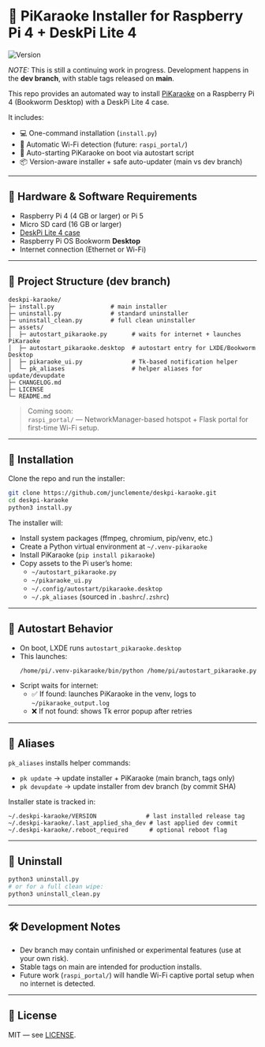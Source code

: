# 🎤 PiKaraoke Installer for Raspberry Pi 4 + DeskPi Lite 4

![Version](https://img.shields.io/github/v/tag/junclemente/deskpi-karaoke?label=version&style=flat-square)

_NOTE:_ This is still a continuing work in progress. Development happens in the **dev branch**, with stable tags released on **main**.

This repo provides an automated way to install [PiKaraoke](https://github.com/vicwomg/pikaraoke) on a Raspberry Pi 4 (Bookworm Desktop) with a DeskPi Lite 4 case.

It includes:

- 💻 One-command installation (`install.py`)
- 📡 Automatic Wi-Fi detection (future: `raspi_portal/`)
- 🔁 Auto-starting PiKaraoke on boot via autostart script
- 📦 Version-aware installer + safe auto-updater (main vs dev branch)

---

## 🧰 Hardware & Software Requirements

- Raspberry Pi 4 (4 GB or larger) or Pi 5
- Micro SD card (16 GB or larger)
- [DeskPi Lite 4 case](https://deskpi.com)
- Raspberry Pi OS Bookworm **Desktop**
- Internet connection (Ethernet or Wi-Fi)

---

## 📂 Project Structure (dev branch)

```
deskpi-karaoke/
├─ install.py                # main installer
├─ uninstall.py              # standard uninstaller
├─ uninstall_clean.py        # full clean uninstaller
├─ assets/
│  ├─ autostart_pikaraoke.py       # waits for internet + launches PiKaraoke
│  ├─ autostart_pikaraoke.desktop  # autostart entry for LXDE/Bookworm Desktop
│  ├─ pikaraoke_ui.py              # Tk-based notification helper
│  └─ pk_aliases                   # helper aliases for update/devupdate
├─ CHANGELOG.md
├─ LICENSE
└─ README.md
```

> Coming soon:  
> `raspi_portal/` — NetworkManager-based hotspot + Flask portal for first-time Wi-Fi setup.

---

## 🚀 Installation

Clone the repo and run the installer:

```bash
git clone https://github.com/junclemente/deskpi-karaoke.git
cd deskpi-karaoke
python3 install.py
```

The installer will:

- Install system packages (ffmpeg, chromium, pip/venv, etc.)
- Create a Python virtual environment at `~/.venv-pikaraoke`
- Install PiKaraoke (`pip install pikaraoke`)
- Copy assets to the Pi user’s home:
  - `~/autostart_pikaraoke.py`
  - `~/pikaraoke_ui.py`
  - `~/.config/autostart/pikaraoke.desktop`
  - `~/.pk_aliases` (sourced in `.bashrc`/`.zshrc`)

---

## 🔁 Autostart Behavior

- On boot, LXDE runs `autostart_pikaraoke.desktop`
- This launches:
  ```
  /home/pi/.venv-pikaraoke/bin/python /home/pi/autostart_pikaraoke.py
  ```
- Script waits for internet:
  - ✅ If found: launches PiKaraoke in the venv, logs to `~/pikaraoke_output.log`
  - ❌ If not found: shows Tk error popup after retries

---

## 🧪 Aliases

`pk_aliases` installs helper commands:

- `pk update` → update installer + PiKaraoke (main branch, tags only)  
- `pk devupdate` → update installer from dev branch (by commit SHA)

Installer state is tracked in:

```
~/.deskpi-karaoke/VERSION              # last installed release tag
~/.deskpi-karaoke/.last_applied_sha_dev # last applied dev commit
~/.deskpi-karaoke/.reboot_required      # optional reboot flag
```

---

## 🧹 Uninstall

```bash
python3 uninstall.py
# or for a full clean wipe:
python3 uninstall_clean.py
```

---

## 🛠️ Development Notes

- Dev branch may contain unfinished or experimental features (use at your own risk).
- Stable tags on main are intended for production installs.
- Future work (`raspi_portal/`) will handle Wi-Fi captive portal setup when no internet is detected.

---

## 📜 License

MIT — see [LICENSE](LICENSE).
